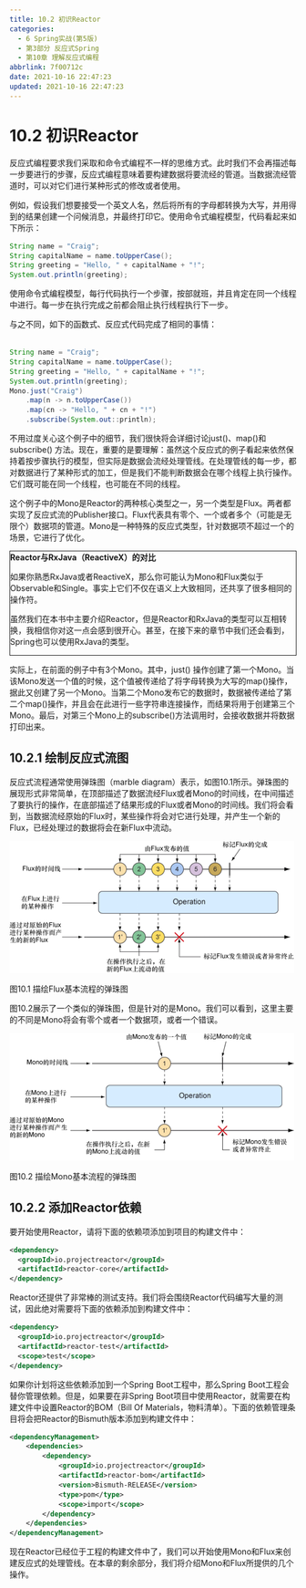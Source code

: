 ```yaml
---
title: 10.2 初识Reactor
categories: 
  - 6 Spring实战(第5版)
  - 第3部分 反应式Spring
  - 第10章 理解反应式编程
abbrlink: 7f00712c
date: 2021-10-16 22:47:23
updated: 2021-10-16 22:47:23
---
```

# 10.2 初识Reactor
反应式编程要求我们采取和命令式编程不一样的思维方式。此时我们不会再描述每一步要进行的步骤，反应式编程意味着要构建数据将要流经的管道。当数据流经管道时，可以对它们进行某种形式的修改或者使用。

例如，假设我们想要接受一个英文人名，然后将所有的字母都转换为大写，并用得到的结果创建一个问候消息，并最终打印它。使用命令式编程模型，代码看起来如下所示：

```java
String name = "Craig";
String capitalName = name.toUpperCase();
String greeting = "Hello, " + capitalName + "!";
System.out.println(greeting);
```

使用命令式编程模型，每行代码执行一个步骤，按部就班，并且肯定在同一个线程中进行。每一步在执行完成之前都会阻止执行线程执行下一步。

与之不同，如下的函数式、反应式代码完成了相同的事情：

```java

String name = "Craig";
String capitalName = name.toUpperCase();
String greeting = "Hello, " + capitalName + "!";
System.out.println(greeting);
Mono.just("Craig")
    .map(n -> n.toUpperCase())
    .map(cn -> "Hello, " + cn + "!")
    .subscribe(System.out::println);
```

不用过度关心这个例子中的细节，我们很快将会详细讨论just()、map()和subscribe() 方法。现在，重要的是要理解：虽然这个反应式的例子看起来依然保持着按步骤执行的模型，但实际是数据会流经处理管线。在处理管线的每一步，都对数据进行了某种形式的加工，但是我们不能判断数据会在哪个线程上执行操作。它们既可能在同一个线程，也可能在不同的线程。

这个例子中的Mono是Reactor的两种核心类型之一，另一个类型是Flux。两者都实现了反应式流的Publisher接口。Flux代表具有零个、一个或者多个（可能是无限个）数据项的管道。Mono是一种特殊的反应式类型，针对数据项不超过一个的场景，它进行了优化。

<div style="border:1px solid;"><strong>Reactor与RxJava（ReactiveX）的对比</strong><p>如果你熟悉RxJava或者ReactiveX，那么你可能认为Mono和Flux类似于Observable和Single。事实上它们不仅在语义上大致相同，还共享了很多相同的操作符。</p><p>虽然我们在本书中主要介绍Reactor，但是Reactor和RxJava的类型可以互相转换，我相信你对这一点会感到很开心。甚至，在接下来的章节中我们还会看到，Spring也可以使用RxJava的类型。</p></div>

实际上，在前面的例子中有3个Mono。其中，just() 操作创建了第一个Mono。当该Mono发送一个值的时候，这个值被传递给了将字母转换为大写的map()操作，据此又创建了另一个Mono。当第二个Mono发布它的数据时，数据被传递给了第二个map()操作，并且会在此进行一些字符串连接操作，而结果将用于创建第三个Mono。最后，对第三个Mono上的subscribe()方法调用时，会接收数据并将数据打印出来。

## 10.2.1 绘制反应式流图
反应式流程通常使用弹珠图（marble diagram）表示，如图10.1所示。弹珠图的展现形式非常简单，在顶部描述了数据流经Flux或者Mono的时间线，在中间描述了要执行的操作，在底部描述了结果形成的Flux或者Mono的时间线。我们将会看到，当数据流经原始的Flux时，某些操作将会对它进行处理，并产生一个新的Flux，已经处理过的数据将会在新Flux中流动。

![image-20211016111138194](https://raw.githubusercontent.com/lanlan2017/images/master/Blog/2021/10/20211016111138.png)

图10.1 描绘Flux基本流程的弹珠图

图10.2展示了一个类似的弹珠图，但是针对的是Mono。我们可以看到，这里主要的不同是Mono将会有零个或者一个数据项，或者一个错误。

![image-20211016111229961](https://raw.githubusercontent.com/lanlan2017/images/master/Blog/2021/10/20211016111230.png)

图10.2 描绘Mono基本流程的弹珠图

## 10.2.2 添加Reactor依赖
要开始使用Reactor，请将下面的依赖项添加到项目的构建文件中：

```xml
<dependency>
  <groupId>io.projectreactor</groupId>
  <artifactId>reactor-core</artifactId>
</dependency>
```

Reactor还提供了非常棒的测试支持。我们将会围绕Reactor代码编写大量的测试，因此绝对需要将下面的依赖添加到构建文件中：

```xml
<dependency>
  <groupId>io.projectreactor</groupId>
  <artifactId>reactor-test</artifactId>
  <scope>test</scope>
</dependency>
```

如果你计划将这些依赖添加到一个Spring Boot工程中，那么Spring Boot工程会替你管理依赖。但是，如果要在非Spring Boot项目中使用Reactor，就需要在构建文件中设置Reactor的BOM（Bill Of Materials，物料清单）。下面的依赖管理条目将会把Reactor的Bismuth版本添加到构建文件中：

```xml
<dependencyManagement>
    <dependencies>
        <dependency>
            <groupId>io.projectreactor</groupId>
            <artifactId>reactor-bom</artifactId>
            <version>Bismuth-RELEASE</version>
            <type>pom</type>
            <scope>import</scope>
        </dependency>
    </dependencies>
</dependencyManagement>
```

现在Reactor已经位于工程的构建文件中了，我们可以开始使用Mono和Flux来创建反应式的处理管线。在本章的剩余部分，我们将介绍Mono和Flux所提供的几个操作。

